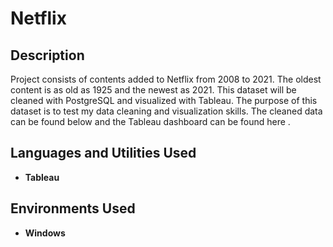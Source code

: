 <h1>Netflix</h1>

<h2>Description</h2>
Project consists of contents added to Netflix from 2008 to 2021. The oldest content is as old as 1925 and the newest as 2021. This dataset will be cleaned with PostgreSQL and visualized with Tableau. The purpose of this dataset is to test my data cleaning and visualization skills. The cleaned data can be found below and the Tableau dashboard can be found here .
<br />


<h2>Languages and Utilities Used</h2>

- <b>Tableau</b> 


<h2>Environments Used </h2>

- <b>Windows</b> 

<!--
<h2>RESULT</h2>

<p align="center">
Launch the utility: <br/>
<img src="https://imgur.com/a/XKT7fpo" height="80%" width="80%" alt="Disk Sanitization Steps"/>
<br />
-->
</p>

<!--
 ```diff
- text in red
+ text in green
! text in orange
# text in gray
@@ text in purple (and bold)@@
```
--!>
